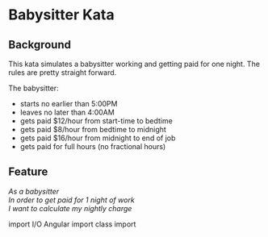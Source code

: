 # Babysitter Kata

## Background
This kata simulates a babysitter working and getting paid for one night.  The rules are pretty straight forward.

The babysitter:
- starts no earlier than 5:00PM
- leaves no later than 4:00AM
- gets paid $12/hour from start-time to bedtime
- gets paid $8/hour from bedtime to midnight
- gets paid $16/hour from midnight to end of job
- gets paid for full hours (no fractional hours)


## Feature
*As a babysitter<br>
In order to get paid for 1 night of work<br>
I want to calculate my nightly charge<br>*


import I/O Angular
import class
import 

